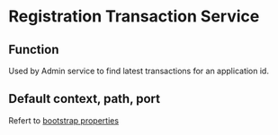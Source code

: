 # Registration Transaction Service

## Function
Used by Admin service to find latest transactions for an application id.

## Default context, path, port
Refert to [bootstrap properties](src/main/resources/bootstrap.properties)
